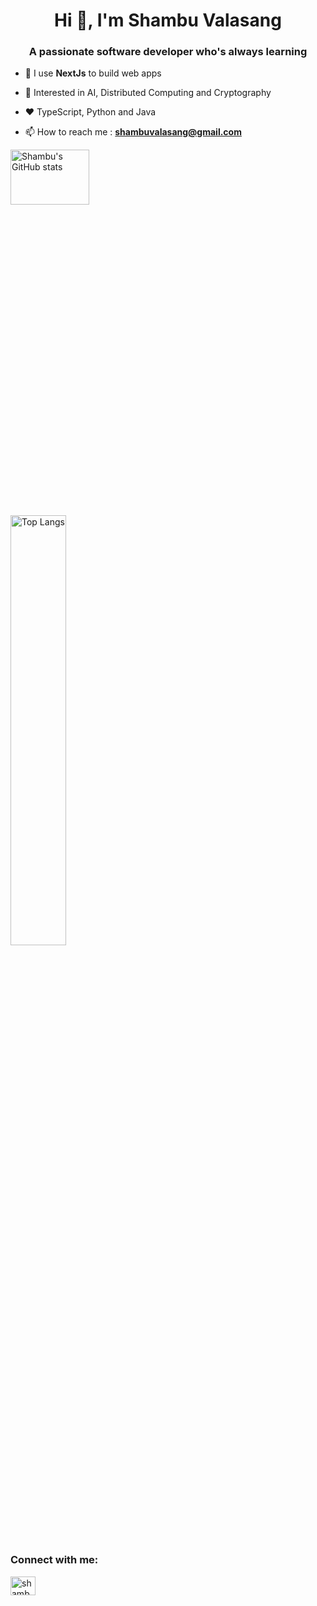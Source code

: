 <h1 align="center">Hi 👋, I'm Shambu Valasang</h1>
<h3 align="center">A passionate software developer who's always learning</h3>


- 🌱 I use **NextJs** to build web apps

- 💬 Interested in AI, Distributed Computing and Cryptography 

- :heart: TypeScript, Python and Java

- 📫 How to reach me : **shambuvalasang@gmail.com**


<div>
  <img alt="Shambu's GitHub stats" class="img" src="https://github-readme-stats.vercel.app/api?username=shambu09&show_icons=true&theme=radical&locale=en&count_private=true&layout=compact"  width="50%" height="15%"/>
  &nbsp; &nbsp; &nbsp; &nbsp; &nbsp; &nbsp;
  <img alt="Top Langs" class="img" src="https://github-readme-stats.vercel.app/api/top-langs/?username=shambu09&show_icons=true&theme=radical&hide=jupyter%20Notebook&locale=en&layout=compact" width="42%"/>
</div>


<h3 align="left">Connect with me:</h3>
<p align="left">
<a href="https://linkedin.com/in/shambu-valasang" target="blank"><img align="center" src="https://cdn1.iconfinder.com/data/icons/logotypes/32/square-linkedin-256.png" alt="shambu-valasang" height="30" width="40" /></a>
</p>
